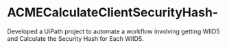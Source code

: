 # ACMECalculateClientSecurityHash-
Developed a UiPath project to automate a workflow involving getting WIID5 and Calculate the Security Hash for Each WIID5.
